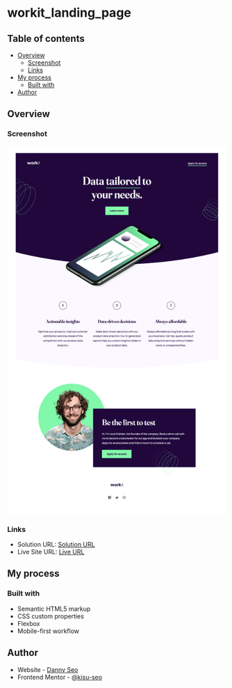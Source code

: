 # workit_landing_page

## Table of contents

- [Overview](#overview)
  - [Screenshot](#screenshot)
  - [Links](#links)
- [My process](#my-process)
  - [Built with](#built-with)
- [Author](#author)

## Overview

### Screenshot

![Project Screenshot](./workit_landing_page_screenshot.png)

### Links

- Solution URL: [Solution URL](https://github.com/kisu-seo/workit_landing_page)
- Live Site URL: [Live URL](https://kisu-seo.github.io/workit_landing_page/)

## My process

### Built with

- Semantic HTML5 markup
- CSS custom properties
- Flexbox
- Mobile-first workflow

## Author

- Website - [Danny Seo](https://github.com/kisu-seo)
- Frontend Mentor - [@kisu-seo](https://www.frontendmentor.io/profile/kisu-seo)
